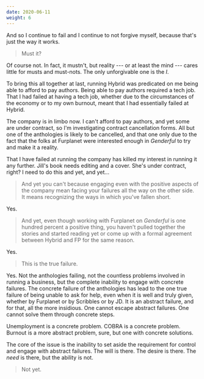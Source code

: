 ```yaml
---
date: 2020-06-11
weight: 6
---
```


And so I continue to fail and I continue to not forgive myself, because that's just the way it works.

> Must it?

Of course not. In fact, it mustn't, but reality --- or at least the mind --- cares little for musts and must-nots. The only unforgivable one is the *I*.

To bring this all together at last, running Hybrid was predicated on me being able to afford to pay authors. Being able to pay authors required a tech job. That I had failed at having a tech job, whether due to the circumstances of the economy or to my own burnout, meant that I had essentially failed at Hybrid.

The company is in limbo now. I can't afford to pay authors, and yet some are under contract, so I'm investigating contract cancellation forms. All but one of the anthologies is likely to be cancelled, and that one only due to the fact that the folks at Furplanet were interested enough in *Genderful* to try and make it a reality.

That I have failed at running the company has killed my interest in running it any further. Jill's book needs editing and a cover. She's under contract, right? I need to do this and yet, and yet...

> And yet you can't because engaging even with the positive aspects of the company mean facing your failures all the way on the other side. It means recognizing the ways in which you've fallen short.

Yes.

> And yet, even though working with Furplanet on *Genderful* is one hundred percent a positive thing, you haven't pulled together the stories and started reading yet or come up with a formal agreement between Hybrid and FP for the same reason.

Yes.

> This is the true failure.

Yes. Not the anthologies failing, not the countless problems involved in running a business, but the complete inability to engage with concrete failures. The concrete failure of the anthologies has lead to the one true failure of being unable to ask for help, even when it is well and truly given, whether by Furplanet or by Scribbles or by JD. It is an abstract failure, and for that, all the more insidious. One cannot escape abstract failures. One cannot solve them through concrete steps.

Unemployment is a concrete problem. COBRA is a concrete problem. Burnout is a more abstract problem, sure, but one with concrete solutions.

The core of the issue is the inability to set aside the requirement for control and engage with abstract failures. The will is there. The desire is there. The *need* is there, but the ability is not.

> Not yet.
